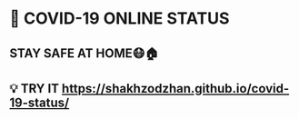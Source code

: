 
# 🦠 COVID-19 ONLINE STATUS

## STAY SAFE AT HOME😷🏠

## 💡 TRY IT  https://shakhzodzhan.github.io/covid-19-status/

